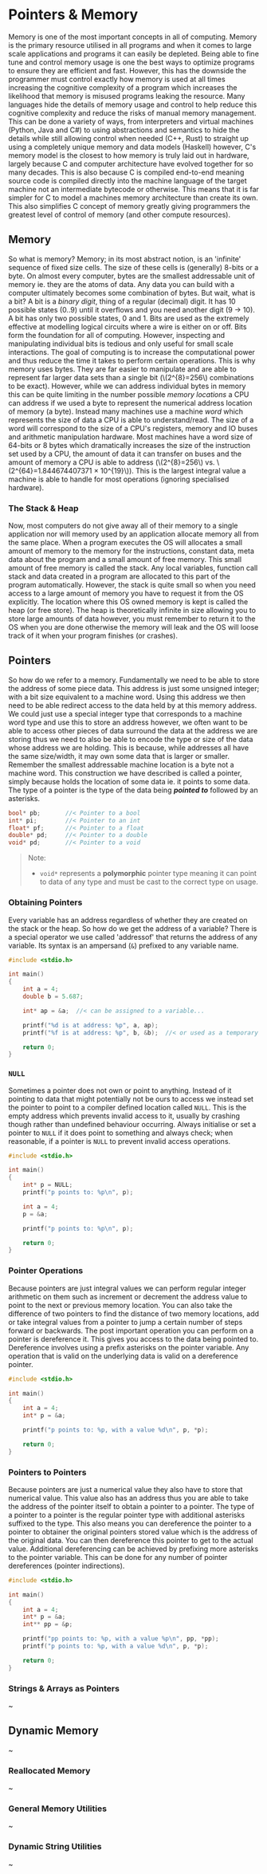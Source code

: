 # Pointers & Memory

Memory is one of the most important concepts in all of computing. Memory is the primary resource utilised in all programs and when it comes to large scale applications and programs it can easily be depleted. Being able to fine tune and control memory usage is one the best ways to optimize programs to ensure they are efficient and fast. However, this has the downside the programmer must control exactly how memory is used at all times increasing the cognitive complexity of a program which increases the likelihood that memory is misused programs leaking the resource. Many languages hide the details of memory usage and control to help reduce this cognitive complexity and reduce the risks of manual memory management. This can be done a variety of ways, from interpreters and virtual machines (Python, Java and C#) to using abstractions and semantics to hide the details while still allowing control when needed (C++, Rust) to straight up using a completely unique memory and data models (Haskell) however, C's memory model is the closest to how memory is truly laid out in hardware, largely because C and computer architecture have evolved together for so many decades. This is also because C is compiled end-to-end meaning source code is compiled directly into the machine language of the target machine not an intermediate bytecode or otherwise. This means that it is far simpler for C to model a machines memory architecture than create its own. This also simplifies C concept of memory greatly giving programmers the greatest level of control of memory (and other compute resources).

## Memory

So what is memory? Memory; in its most abstract notion, is an 'infinite' sequence of fixed size cells. The size of these cells is (generally) 8-bits or a byte. On almost every computer, bytes are the smallest addressable unit of memory ie. they are the atoms of data. Any data you can build with a computer ultimately becomes some combination of bytes. But wait, what is a bit? A bit is a _binary digit_, thing of a regular (decimal) digit. It has 10 possible states (0..9) until it overflows and you need another digit (9 -> 10). A bit has only two possible states, 0 and 1. Bits are used as the extremely effective at modelling logical circuits where a wire is either on or off. Bits form the foundation for all of computing. However, inspecting and manipulating individual bits is tedious and only useful for small scale interactions. The goal of computing is to increase the computational power and thus reduce the time it takes to perform certain operations. This is why memory uses bytes. They are far easier to manipulate and are able to represent far larger data sets than a single bit (\\(2^{8}=256\\) combinations to be exact). However, while we can address individual bytes in memory this can be quite limiting in the number possible _memory locations_ a CPU can address if we used a byte to represent the numerical address location of memory (a byte). Instead many machines use a machine _word_ which represents the size of data a CPU is able to understand/read. The size of a word will correspond to the size of a CPU's registers, memory and IO buses and arithmetic manipulation hardware. Most machines have a word size of 64-bits or 8 bytes which dramatically increases the size of the instruction set used by a CPU, the amount of data it can transfer on buses and the amount of memory a CPU is able to address (\\(2^{8}=256\\) vs. \\(2^{64}=1.844674407371 × 10^{19}\\)). This is the largest integral value a machine is able to handle for most operations (ignoring specialised hardware).

### The Stack & Heap

Now, most computers do not give away all of their memory to a single application nor will memory used by an application allocate memory all from the same place. When a program executes the OS will allocates a small amount of memory to the memory for the instructions, constant data, meta data about the program and a small amount of free memory. This small amount of free memory is called the stack. Any local variables, function call stack and data created in a program are allocated to this part of the program automatically. However, the stack is quite small so when you need access to a large amount of memory you have to request it from the OS explicitly. The location where this OS owned memory is kept is called the heap (or free store). The heap is theoretically infinite in size allowing you to store large amounts of data however, you must remember to return it to the OS when you are done otherwise the memory will leak and the OS will loose track of it when your program finishes (or crashes).

## Pointers

So how do we refer to a memory. Fundamentally we need to be able to store the address of some piece data. This address is just some unsigned integer; with a bit size equivalent to a machine word. Using this address we then need to be able redirect access to the data held by at this memory address. We could just use a special integer type that corresponds to a machine word type and use this to store an address however, we often want to be able to access other pieces of data surround the data at the address we are storing thus we need to also be able to encode the type or size of the data whose address we are holding. This is because, while addresses all have the same size/width, it may own some data that is larger or smaller. Remember the smallest addressable machine location is a byte not a machine word. This construction we have described is called a pointer, simply because holds the location of some data ie. it points to some data. The type of a pointer is the type of the data being **_pointed to_** followed by an asterisks.

```c
bool* pb;       //< Pointer to a bool
int* pi;        //< Pointer to an int
float* pf;      //< Pointer to a float
double* pd;     //< Pointer to a double
void* pd;       //< Pointer to a void
```

> Note:
>
> - `void*` represents a **polymorphic** pointer type meaning it can point to data of any type and must be cast to the correct type on usage.
<!-- > - Usage in  function signatures -->

### Obtaining Pointers

Every variable has an address regardless of whether they are created on the stack or the heap. So how do we get the address of a variable? There is a special operator we use called 'addressof' that returns the address of any variable. Its syntax is an ampersand (`&`) prefixed to any variable name.

```c
#include <stdio.h>

int main()
{
    int a = 4;
    double b = 5.687;

    int* ap = &a;  //< can be assigned to a variable...

    printf("%d is at address: %p", a, ap);
    printf("%f is at address: %p", b, &b);  //< or used as a temporary

    return 0;
}
```

### `NULL`

Sometimes a pointer does not own or point to anything. Instead of it pointing to data that might potentially not be ours to access we instead set the pointer to point to a compiler defined location called `NULL`. This is the empty address which prevents invalid access to it, usually by crashing though rather than undefined behaviour occurring. Always initialise or set a pointer to `NULL` if it does point to something and always check; when reasonable, if a pointer is `NULL`  to prevent invalid access operations.

```c
#include <stdio.h>

int main()
{
    int* p = NULL;
    printf("p points to: %p\n", p);

    int a = 4;
    p = &a;

    printf("p points to: %p\n", p);

    return 0;
}
```

### Pointer Operations

Because pointers are just integral values we can perform regular integer arithmetic on them such as increment or decrement the address value to point to the next or previous memory location. You can also take the difference of two pointers to find the distance of two memory locations, add or take integral values from a pointer to jump a certain number of steps forward or backwards. The post important operation you can perform on a pointer is dereference it. This gives you access to the data being pointed to. Dereference involves using a prefix asterisks on the pointer variable. Any operation that is valid on the underlying data is valid on a dereference pointer.

```c
#include <stdio.h>

int main()
{
    int a = 4;
    int* p = &a;

    printf("p points to: %p, with a value %d\n", p, *p);

    return 0;
}
```

### Pointers to Pointers

Because pointers are just a numerical value they also have to store that numerical value. This value also has an address thus you are able to take the address of the pointer itself to obtain a pointer to a pointer. The type of a pointer to a pointer is the regular pointer type with additional asterisks suffixed to the type. This also means you can dereference the pointer to a pointer to obtainer the original pointers stored value which is the address of the original data. You can then dereference this pointer to get to the actual value. Additional dereferencing can be achieved by prefixing more asterisks to the pointer variable. This can be done for any number of pointer dereferences (pointer indirections).

```c
#include <stdio.h>

int main()
{
    int a = 4;
    int* p = &a;
    int** pp = &p;

    printf("pp points to: %p, with a value %p\n", pp, *pp);
    printf("p points to: %p, with a value %d\n", p, *p);

    return 0;
}
```

### Strings & Arrays as Pointers

~

## Dynamic Memory

~

### Reallocated Memory

~

### General Memory Utilities

~

### Dynamic String Utilities

~
